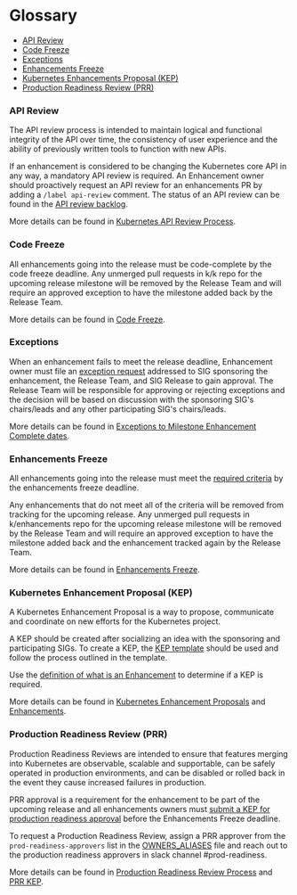 # Glossary

- [API Review](#api-review)
- [Code Freeze](#code-freeze)
- [Exceptions](#exceptions)
- [Enhancements Freeze](#enhancements-freeze)
- [Kubernetes Enhancements Proposal (KEP)](#kubernetes-enhancement-proposal-kep)
- [Production Readiness Review (PRR)](#production-readiness-review-prr)

### API Review
The API review process is intended to maintain logical and functional integrity of the
 API over time, the consistency of user experience and the ability of previously
 written tools to function with new APIs.

If an enhancement is considered to be changing the Kubernetes core API in any way,
 a mandatory API review is required. An Enhancement owner should proactively request an
 API review for an enhancements PR by adding a `/label api-review` comment.
 The status of an API review can be found in the
 [API review backlog](https://github.com/orgs/kubernetes/projects/13).

More details can be found in [Kubernetes API Review Process](https://github.com/kubernetes/community/blob/master/sig-architecture/api-review-process.md).

### Code Freeze
All enhancements going into the release must be code-complete by the code freeze deadline.
 Any unmerged pull requests in k/k repo for the upcoming release milestone will be removed
 by the Release Team and will require an approved exception to have the milestone added back
 by the Release Team.

More details can be found in [Code Freeze](https://github.com/kubernetes/sig-release/blob/master/releases/release_phases.md#code-freeze).

### Exceptions
When an enhancement fails to meet the release deadline, Enhancement owner must file an
 [exception request](https://github.com/kubernetes/sig-release/blob/master/releases/EXCEPTIONS.md#requesting-an-exception)
 addressed to SIG sponsoring the enhancement, the Release Team, and SIG Release to gain approval.
 The Release Team will be responsible for approving or rejecting exceptions and the decision
 will be based on discussion with the sponsoring SIG's chairs/leads and any other participating
 SIG's chairs/leads.

More details can be found in [Exceptions to Milestone Enhancement Complete dates](https://github.com/kubernetes/sig-release/blob/master/releases/EXCEPTIONS.md).

### Enhancements Freeze
All enhancements going into the release must meet the [required criteria](https://github.com/kubernetes/sig-release/blob/master/releases/release_phases.md#enhancements-freeze) by the enhancements freeze deadline.

Any enhancements that do not meet all of the criteria will be removed from tracking for the upcoming release.
 Any unmerged pull requests in k/enhancements repo for the upcoming release milestone will be removed
 by the Release Team and will require an approved exception to have the milestone added back and the enhancement
 tracked again by the Release Team.

More details can be found in [Enhancements Freeze](https://github.com/kubernetes/sig-release/blob/master/releases/release_phases.md#enhancements-freeze).

### Kubernetes Enhancement Proposal (KEP)
A Kubernetes Enhancement Proposal is a way to propose, communicate and coordinate on new efforts
 for the Kubernetes project.

A KEP should be created after socializing an idea with the sponsoring and participating SIGs.
 To create a KEP, the [KEP template](https://github.com/kubernetes/enhancements/blob/master/keps/NNNN-kep-template/README.md)
 should be used and follow the process outlined in the template.

Use the [definition of what is an Enhancement](https://github.com/kubernetes/enhancements#is-my-thing-an-enhancement)
 to determine if a KEP is required.

More details can be found in [Kubernetes Enhancement Proposals](https://github.com/kubernetes/enhancements/blob/master/keps/README.md#kubernetes-enhancement-proposals-keps)
 and [Enhancements](https://github.com/kubernetes/enhancements/blob/master/README.md).

### Production Readiness Review (PRR)
Production Readiness Reviews are intended to ensure that features merging into Kubernetes
 are observable, scalable and supportable, can be safely operated in production environments,
 and can be disabled or rolled back in the event they cause increased failures in production.

PRR approval is a requirement for the enhancement to be part of the upcoming release and all 
 enhancements owners must [submit a KEP for production readiness approval](https://github.com/kubernetes/community/blob/master/sig-architecture/production-readiness.md#submitting-a-kep-for-production-readiness-approval)
 before the Enhancements Freeze deadline.

To request a Production Readiness Review, assign a PRR approver from the `prod-readiness-approvers`
 list in the [OWNERS_ALIASES](https://github.com/kubernetes/enhancements/blob/662e4553eee3939442c88e6cdaef4c776b564b22/OWNERS_ALIASES#L193)
 file and reach out to the production readiness approvers in slack channel #prod-readiness.

More details can be found in [Production Readiness Review Process](https://github.com/kubernetes/community/blob/master/sig-architecture/production-readiness.md#production-readiness-review-process)
 and [PRR KEP](https://github.com/kubernetes/enhancements/tree/master/keps/sig-architecture/1194-prod-readiness).
